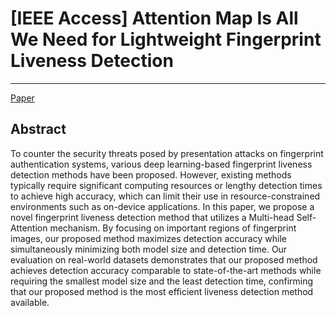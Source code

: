 # [IEEE Access] Attention Map Is All We Need for Lightweight Fingerprint Liveness Detection
---
[Paper](https://ieeexplore.ieee.org/abstract/document/10677437/)

## Abstract   
To counter the security threats posed by presentation attacks on fingerprint authentication systems, various deep learning-based fingerprint liveness detection methods have been proposed. However, existing methods typically require significant computing resources or lengthy detection times to achieve high accuracy, which can limit their use in resource-constrained environments such as on-device applications. In this paper, we propose a novel fingerprint liveness detection method that utilizes a Multi-head Self-Attention mechanism. By focusing on important regions of fingerprint images, our proposed method maximizes detection accuracy while simultaneously minimizing both model size and detection time. Our evaluation on real-world datasets demonstrates that our proposed method achieves detection accuracy comparable to state-of-the-art methods while requiring the smallest model size and the least detection time, confirming that our proposed method is the most efficient liveness detection method available. 

<br>   

